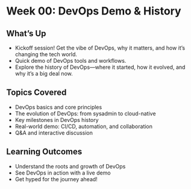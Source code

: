 # Week 00: DevOps Demo & History

## What’s Up
- Kickoff session! Get the vibe of DevOps, why it matters, and how it’s changing the tech world.
- Quick demo of DevOps tools and workflows.
- Explore the history of DevOps—where it started, how it evolved, and why it’s a big deal now.

## Topics Covered
- DevOps basics and core principles
- The evolution of DevOps: from sysadmin to cloud-native
- Key milestones in DevOps history
- Real-world demo: CI/CD, automation, and collaboration
- Q&A and interactive discussion

## Learning Outcomes
- Understand the roots and growth of DevOps
- See DevOps in action with a live demo
- Get hyped for the journey ahead!
